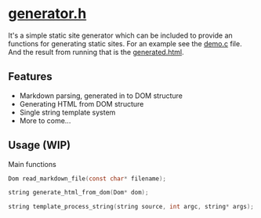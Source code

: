 # [generator.h](https://github.com/Aleman778/website_generator/blob/main/generator.h)
                
It's a simple static site generator which can be included to provide an functions for generating static sites. For an example see the [demo.c](https://github.com/Aleman778/website_generator/blob/main/demo.c) file. And the result
from running that is the [generated.html](https://github.com/Aleman778/website_generator/blob/main/generated.html).

## Features
- Markdown parsing, generated in to DOM structure
- Generating HTML from DOM structure
- Single string template system
- More to come...

## Usage (WIP)
Main functions
```C
Dom read_markdown_file(const char* filename);

string generate_html_from_dom(Dom* dom);

string template_process_string(string source, int argc, string* args);
```
  
